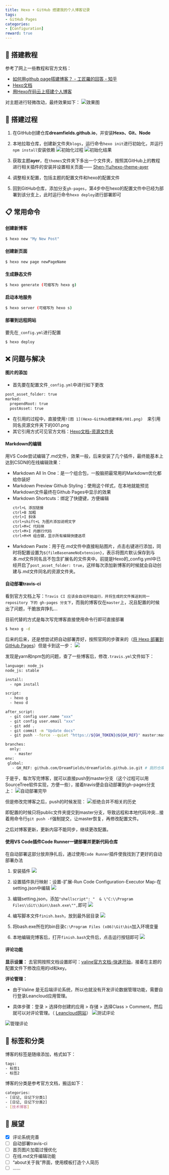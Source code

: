 ```yaml
---
title: Hexo + GitHub 搭建我的个人博客记录
tags:
- GitHub Pages
categories:
- [Configuration]
reward: true
---
```

## 💙 搭建教程
参考了网上一些教程和官方文档：
- [如何用github page搭建博客？ - 工匠羅的回答 - 知乎](https://www.zhihu.com/question/59088760/answer/265741938)
- [Hexo文档](https://hexo.io/docs/)
- [用Hexo在码云上搭建个人博客](https://blog.csdn.net/qq_40780805/article/details/99559526)

对主题进行轻微改动，最终效果如下：
![效果图](Hexo-GitHub搭建博客/001.png)  

## 📗 搭建过程

1. 在GitHub创建仓库**dreamfields.github.io**，并安装**Hexo、Git、Node**

2. 本地拉取仓库，创建新文件夹`blogs`，运行命令`hexo init`进行初始化，并运行`npm install`安装依赖
 ![初始化过程](Hexo-GitHub搭建博客/002.png)
 ![初始化结果](Hexo-GitHub搭建博客/003.png)

3. 获取主题**ayer**，在`themes`文件夹下多出一个文件夹，按照其GitHub上的教程进行相关插件的安装并设置相关页面—— [Shen-Yu/hexo-theme-ayer](https://github.com/Shen-Yu/hexo-theme-ayer)
   
4. 调整相关配置，包括主题的配置文件和hexo的配置文件

5. 回到GitHub仓库，添加分支`gh-pages`，第4步中在hexo的配置文件中已经为部署到该分支上，此时运行命令`hexo deploy`进行部署即可

## 📋 常用命令

#### 创建新博客

``` bash
$ hexo new "My New Post"
```

#### 创建新页面

``` bash
$ hexo new page newPageName
```

#### 生成静态文件

``` bash
$ hexo generate (可缩写为 hexo g)
```

#### 启动本地服务

``` bash
$ hexo server (可缩写为 hexo s)
```

#### 部署到远程网站
要先在`_config.yml`进行配置

``` bash
$ hexo deploy
```

## ❌ 问题与解决

#### 图片的添加

- 首先要在配置文件`_config.yml`中进行如下更改
```bash  
post_asset_folder: true
marked:
  prependRoot: true
  postAsset: true
```
- 在引用的过程中，直接使用`![图 1](Hexo-GitHub搭建博客/001.png)  `来引用同名资源文件夹下的001.png
- 其它引用方式可见官方文档：[Hexo文档-资源文件夹](https://hexo.io/zh-cn/docs/asset-folders)

#### Markdown的编辑

用VS Code尝试编辑了.md文件，效果一般，后来安装了几个插件，最终能基本上达到CSDN的在线编辑效果：
- Markdown All In One：是一个组合包，一股脑把最常用的Markdown优化都给你装好
- Markdown Preview Github Styling：使用这个样式，在本地就能预览Markdown文件最终在Github Pages中显示的效果
- Markdown Shortcuts：绑定了快捷键，方便编辑
    ```Bash
    ctrl+L 添加链接
    ctrl+B 加粗
    ctrl+I 斜体
    ctrl+shift+L 为图片添加说明文字
    ctrl+M+C 代码块
    ctrl+M+I 内嵌行代码
    ctrl+M+M 组合键，显示所有编辑快捷选项
    ```
- Markdown Paste：用于在.md文件中直接粘贴图片，点击右键进行添加，同时将配置设置为`${fileBasenameNoExtension}`，表示将图片默认保存到与本.md文件同名且不包含扩展名的文件夹中。前提是Hexo的_config.yml中已经开启了`post_asset_folder: true`，这样每次添加新博客的时候就会自动创建与.md文件同名的资源文件夹。

#### 自动部署travis-ci

看到官方文档上写：`Travis CI 应该会自动开始运行，并将生成的文件推送到同一 repository 下的 gh-pages 分支下`，而我的博客仅在`master`上，况且配置的时候出了问题，干脆放弃挣扎...

目前代替的方式是每次写完博客直接使用命令行即可直接部署
```bash
$ hexo g -d
```

后来的后来，还是想尝试把自动部署弄好，按照官网的步骤来的（[将 Hexo 部署到 GitHub Pages](https://hexo.io/zh-cn/docs/github-pages)）但是卡到这一步：
![](Hexo-GitHub搭建博客/error.png)

发现是yarn和npm包的问题，查了一些博客后，修改`.travis.yml`文件如下：
```bash
language: node_js
node_js: stable

install:
  - npm install

script:
  - hexo g
  - hexo d

after_script:
  - git config user.name "xxx"
  - git config user.email "xxx"
  - git add .
  - git commit -m "Update docs"
  - git push --force --quiet "https://${GH_TOKEN}@${GH_REF}" master:master  # 自动引用之前在travis官网设置的GH_TOKEN

branches:
  only:
    - master
env:
 global:
   - GH_REF: github.com/DreamFields/dreamfields.github.io.git # 我的仓库地址
```

于是乎，每次写完博客，就可以直接push到master分支（这个过程可以用SourceTree软件实现，方便一些），接着travis便会自动部署到gh-pages分支上：
![自动部署完毕](Hexo-GitHub搭建博客/result.png)

但是修改完博客之后，push的时候发现：
![拒绝合并不相关的历史](Hexo-GitHub搭建博客/refuse.png)

即配置的时候只将public文件夹提交到master分支，导致远程和本地代码冲突...接着用命令行`git push -f`强制提交，让master恢复，再修改配置文件。

之后对博客更新，更新内容不能同步，继续更改配置。

#### 使用VS Code插件Code Runner一键部署并更新代码仓库
在自动部署这部分放弃挣扎后，通过使用`Code Runner`插件使我找到了更好的自动部署办法

1. 安装插件
![](Hexo-GitHub搭建博客/2021-08-10-09-53-06.png)

2. 设置插件执行映射：设置-扩展-Run Code Configuration-Executor Map-在setting.json中编辑
  ![](Hexo-GitHub搭建博客/2021-08-10-09-55-44.png)

3. 编辑setting.json，添加`"shellscript": "  & \"C:\\Program Files\\Git\\bin\\bash.exe\"",`即可
   ![](Hexo-GitHub搭建博客/20221219011850.png)  

4. 编写脚本文件`finish.bash`，放到最外层目录
   ![](Hexo-GitHub搭建博客/2021-08-10-10-06-08.png)

5. 将bash.exe所在的bin目录`C:\Program Files (x86)\Git\bin`加入环境变量
   
6. 本地编辑完博客后，打开`finish.bash`文件后，点击运行按钮即可
   ![](Hexo-GitHub搭建博客/2021-08-10-10-09-17.png)
  
#### 评论功能

**显示设置：**
去官网按照文档设置即可：[valine官方文档-快速开始](https://valine.js.org/quickstart.html)，接着在主题的配置文件下修改应用的id和key。

**评论管理：**
- 由于Valine 是无后端评论系统，所以也就没有开发评论数据管理功能，需要自行登录Leancloud应用管理。

- 具体步骤：登录 > 选择你创建的应用 > 存储 > 选择Class > Comment，然后就可以对评论管理。（ [Leancloud网站](https://console.leancloud.cn/apps)）
 ![测试评论](Hexo-GitHub搭建博客/comments.png)

 ![管理评论](Hexo-GitHub搭建博客/comment-admin.png)


## 🎈 标签和分类
博客的标签是随缘添加，格式如下：
```bash
tags:
- 标签1
- 标签2
```
博客的分类是参考官方文档，搬运如下：
```bash
categories:
- [日记, 日记下分类1]
- [日记, 日记下分类2]
- [技术博客]
```

## 🔵 展望
- [x] 评论系统完善
- [ ] 自动部署travis-ci
- [ ] 首页图片加载过慢优化
- [ ] 在线.md文件编辑功能
- [ ] “about关于我”界面，使用模板打造个人简历
- [ ] ......